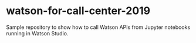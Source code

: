 # watson-for-call-center-2019
Sample repository to show how to call Watson APIs from Jupyter notebooks running in Watson Studio.
